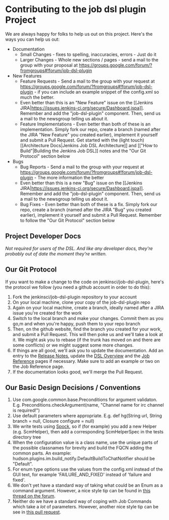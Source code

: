 # Contributing to the job dsl plugin Project

We are always happy for folks to help us out on this project.  Here's the ways you can help us out:

* Documentation
    * Small Changes - fixes to spelling, inaccuracies, errors - Just do it
    * Larger Changes - Whole new sections / pages - send a mail to the group with your proposal at https://groups.google.com/forum/?fromgroups#!forum/job-dsl-plugin
* New Features
    * Feature Requests - Send a mail to the group with your request at https://groups.google.com/forum/?fromgroups#!forum/job-dsl-plugin - if you can include an example snippet of the config.xml so much the better.
    * Even better than this is an "New Feature" issue on the [[Jenkins JIRA|https://issues.jenkins-ci.org/secure/Dashboard.jspa]]. Remember and add the "job-dsl-plugin" component. Then, send us a mail to the newsgroup telling us about it.
    * Feature Implementations - Even better than both of these is an implementation.  Simply fork our repo, create a branch (named after the JIRA "New Feature" you created earlier), implement it yourself and submit a Pull Request.  Get started with the (light touch) [[Architecture Docs|Jenkins Job DSL Architecture]] and  [["How to Build"|Building the Jenkins Job DSL]] notes and the "Our Git Protocol" section below
* Bugs
    * Bug Reports - Send a mail to the group with your request at https://groups.google.com/forum/?fromgroups#!forum/job-dsl-plugin - The more information the better
    * Even better than this is a new "Bug" issue on the [[Jenkins JIRA|https://issues.jenkins-ci.org/secure/Dashboard.jspa]]. Remember and add the "job-dsl-plugin" component. Then, send us a mail to the newsgroup telling us about it.
    * Bug Fixes - Even better than both of these is a fix.   Simply fork our repo, create a branch (named after the JIRA "Bug" you created earlier), implement it yourself and submit a Pull Request.  Remember to follow the "Our Git Protocol" section below

## Project Developer Docs
_Not required for users of the DSL. And like any developer docs, they're probably out of date the moment they're written._

## Our Git Protocol
If you want to make a change to the code on jenkinsci/job-dsl-plugin, here's the protocol we follow (you need a github account in order to do this):

1. Fork the jenkinsci/job-dsl-plugin repository to your account
2. On your local machine, clone your copy of the job-dsl-plugin repo
3. Again on your local machine, create a branch, ideally named after a JIRA issue you're created for the work
4. Switch to the local branch and make your changes.  Commit them as you go,m and when you're happy, push them to your repo branch
5. Then, on the github website, find the branch you created for your work, and submit a Pull Request.  This will then poke us and we'll take a look at it. We might ask you to rebase (if the trunk has moved on and there are some conflicts) or we might suggest some more changes.
6. If things are all good, we'll ask you to update the documentation. Add an entry to the [Release Notes](https://github.com/jenkinsci/job-dsl-plugin/wiki#release-notes), update the [DSL Overview](https://github.com/jenkinsci/job-dsl-plugin/wiki/Job-DSL-Commands#dsl-methods) and the [Job Reference](https://github.com/jenkinsci/job-dsl-plugin/wiki/Job-reference) pages if necessary. Make sure to add an example or two on the Job Reference page.
7. If the documentation looks good, we'll merge the Pull Request.

## Our Basic Design Decisions / Conventions
1. Use com.google.common.base.Preconditions for argument validaton. E.g. Preconditions.checkArgument(name, "Channel name for irc channel is required!")
1. Use default parameters where appropriate. E.g. def hg(String url, String branch = null, Closure configure = null)
1. We write tests using [Spock](http://code.google.com/p/spock/), so if (for example) you add a new Helper (e.g. ScmHelper), then add a corresponding ScmHelperSpec in the tests directory tree
1. When the configuration value is a class name, use the unique parts of the possible classnames for brevity and build the FQCN adding the common parts. An example: hudson.plugins.im.build_notify.DefaultBuildToChatNotifier should be "Default".
1. For enum type options use the values from the config.xml instead of the GUI text, for example 'FAILURE_AND_FIXED' instead of 'failure and fixed'.
1. We don't yet have a standard way of taking what could be an Enum as a command argument.  However, a nice style tip can be found in [this thread on the forum](https://groups.google.com/forum/#!msg/job-dsl-plugin/imL88hLX0Cw/_XYDmo8t1M4J).
1. Neither do we have a standard way of coping with Job Commands which take a _lot_ of parameters. However, another nice style tip can be see in [this pull request](https://github.com/jenkinsci/job-dsl-plugin/pull/70/files).